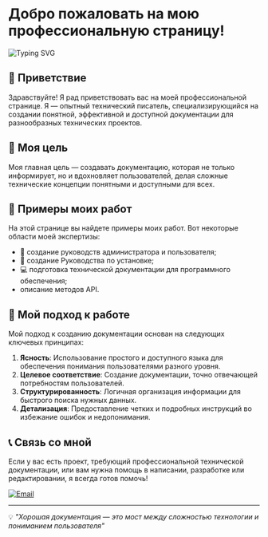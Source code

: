 

# Добро пожаловать на мою профессиональную страницу!

![Typing SVG](https://readme-typing-svg.herokuapp.com?color=%2336BCF7&lines=Технического+писателя-энтузиаста&pause=3000)

## 👋 Приветствие

Здравствуйте! Я рад приветствовать вас на моей профессиональной странице. Я — опытный технический писатель, специализирующийся на создании понятной, эффективной и доступной документации для разнообразных технических проектов.

## 🎯 Моя цель

Моя главная цель — создавать документацию, которая не только информирует, но и вдохновляет пользователей, делая сложные технические концепции понятными и доступными для всех.

## 💼 Примеры моих работ

На этой странице вы найдете примеры моих работ. Вот некоторые области моей экспертизы:

- 📘 cоздание руководств администратора и пользователя;
- 🔧 создание Руководства по установке;
- 💻 подготовка технической документации для программного обеспечения;
- описание методов API.


## 🚀 Мой подход к работе

Мой подход к созданию документации основан на следующих ключевых принципах:

1. **Ясность**: Использование простого и доступного языка для обеспечения понимания пользователями разного уровня.
2. **Целевое соответствие**: Создание документации, точно отвечающей потребностям пользователей.
3. **Структурированность**: Логичная организация информации для быстрого поиска нужных данных.
4. **Детализация**: Предоставление четких и подробных инструкций во избежание ошибок и недопонимания.

## 📞 Связь со мной

Если у вас есть проект, требующий профессиональной технической документации, или вам нужна помощь в написании, разработке или редактировании, я всегда готов помочь!

[![Email](https://img.shields.io/badge/Email-D14836?style=for-the-badge&logo=gmail&logoColor=white)](mailto:oleg_perfiliev@mail.ru)


---

💡 *"Хорошая документация — это мост между сложностью технологии и пониманием пользователя"*




